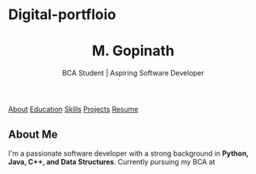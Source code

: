 # Digital-portfloio
<!DOCTYPE html>
<html lang="en">
<head>
  <meta charset="UTF-8" />
  <meta name="viewport" content="width=device-width, initial-scale=1.0" />
  <title>Portfolio - M. Gopinath</title>
  <link rel="stylesheet" href="style.css" />
</head>
<body>
  <!-- Header Section -->
  <header>
    <h1>M. Gopinath</h1>
    <p>BCA Student | Aspiring Software Developer</p>
  </header>

  <!-- Navigation -->
  <nav>
    <a href="#about">About</a>
    <a href="#education">Education</a>
    <a href="#skills">Skills</a>
    <a href="#projects">Projects</a>
    <a href="#resume">Resume</a>
  </nav>

  <!-- About Section -->
  <section id="about">
    <h2>About Me</h2>
    <p>
      I'm a passionate software developer with a strong background in
      <b>Python, Java, C++, and Data Structures</b>. Currently pursuing my BCA at
